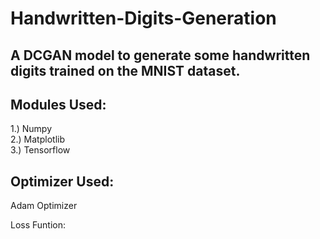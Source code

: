 # Handwritten-Digits-Generation
## A DCGAN model to generate some handwritten digits trained on the MNIST dataset.

## Modules Used:
1.) Numpy<br>
2.) Matplotlib<br>
3.) Tensorflow
<br>
## Optimizer Used:
Adam Optimizer

Loss Funtion:
